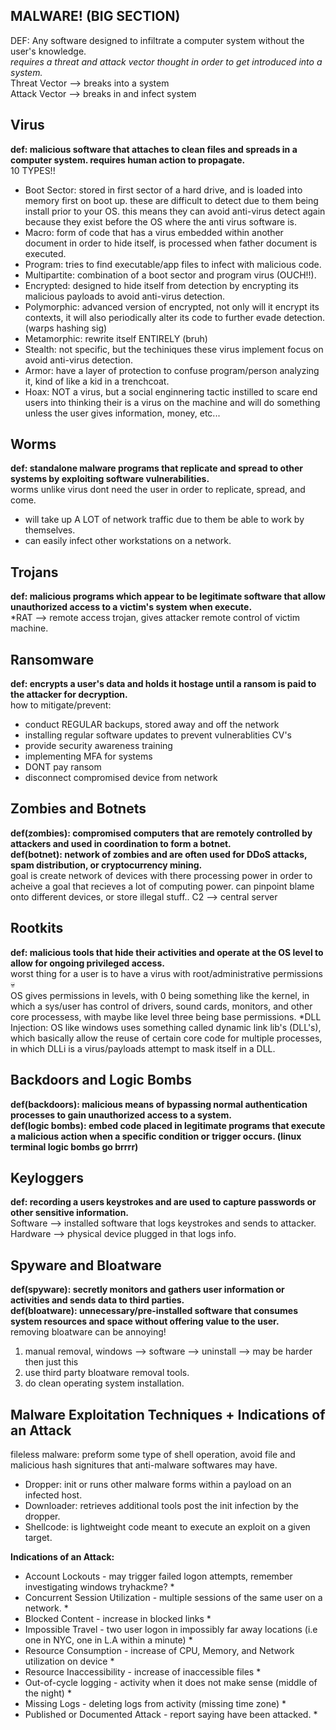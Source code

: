 ## MALWARE! (BIG SECTION) ##
DEF: Any software designed to infiltrate a computer system without the user's knowledge. <br>
*requires a threat and attack vector thought in order to get introduced into a system.*<br>
Threat Vector --> breaks into a system       <br>
Attack Vector --> breaks in and infect system       <br>

## Virus ## 
__def: malicious software that attaches to clean files and spreads in a computer system. requires human action to propagate.__<br>
       10 TYPES!!
- Boot Sector: stored in first sector of a hard drive, and is loaded into memory first on boot up. these are difficult to detect due to them being install prior to your OS. this means they can avoid anti-virus detect again because they exist before the OS where the anti virus software is.
- Macro: form of code that has a virus embedded within another document in order to hide itself, is processed when father document is executed.
- Program: tries to find executable/app files to infect with malicious code.
- Multipartite: combination of a boot sector and program virus (OUCH!!).
- Encrypted: designed to hide itself from detection by encrypting its malicious payloads to avoid anti-virus detection.
- Polymorphic: advanced version of encrypted, not only will it encrypt its contexts, it will also periodically alter its code to further evade detection. (warps hashing sig)
- Metamorphic: rewrite itself ENTIRELY (bruh)
- Stealth: not specific, but the techiniques these virus implement focus on avoid anti-virus detection.
- Armor: have a layer of protection to confuse program/person analyzing it, kind of like a kid in a trenchcoat.
- Hoax: NOT a virus, but a social enginnering tactic instilled to scare end users into thinking their is a virus on the machine and will do something unless the user gives information, money, etc...
## Worms ##
__def: standalone malware programs that replicate and spread to other systems by exploiting software vulnerabilities.__<br>
worms unlike virus dont need the user in order to replicate, spread, and come.
- will take up A LOT of network traffic due to them be able to work by themselves.
- can easily infect other workstations on a network.

## Trojans ## 
__def: malicious programs which appear to be legitimate software that allow unauthorized access to a victim's system when execute.__<br>
*RAT --> remote access trojan, gives attacker remote control of victim machine.

## Ransomware ##
__def: encrypts a user's data and holds it hostage until a ransom is paid to the attacker for decryption.__<br>
how to mitigate/prevent:
- conduct REGULAR backups, stored away and off the network
- installing regular software updates to prevent vulnerablities CV's
- provide security awareness training
- implementing MFA for systems
- DONT pay ransom
- disconnect compromised device from network
## Zombies and Botnets ##
__def(zombies): compromised computers that are remotely controlled by attackers and used in coordination to form a botnet.__<br>
__def(botnet): network of zombies and are often used for DDoS attacks, spam distribution, or cryptocurrency mining.__<br>
goal is create network of devices with there processing power in order to acheive a goal that recieves a lot of computing power. can pinpoint blame onto different devices, or store illegal stuff..
C2 --> central server
## Rootkits ##
__def: malicious tools that hide their activities and operate at the OS level to allow for ongoing privileged access.__<br>
worst thing for a user is to have a virus with root/administrative permissions 💀 <br>
OS gives permissions in levels, with 0 being something like the kernel, in which a sys/user has control of drivers, sound cards, monitors, and other core processess, with maybe like level three being base permissions.
*DLL Injection: OS like windows uses something called dynamic link lib's (DLL's), which basically allow the reuse of certain core code for multiple processes, in which DLLi is a virus/payloads attempt to mask itself in a DLL.
## Backdoors and Logic Bombs ##
__def(backdoors): malicious means of bypassing normal authentication processes to gain unauthorized access to a system.__<br>
__def(logic bombs): embed code placed in legitimate programs that execute a malicious action when a specific condition or trigger occurs. (linux terminal logic bombs go brrrr)__<br>

## Keyloggers ##
__def: recording a users keystrokes and are used to capture passwords or other sensitive information.__<br>
Software --> installed software that logs keystrokes and sends to attacker. <br>
Hardware --> physical device plugged in that logs info.<br>
## Spyware and Bloatware ##
__def(spyware): secretly monitors and gathers user information or activities and sends data to third parties.__<br>
__def(bloatware): unnecessary/pre-installed software that consumes system resources and space without offering value to the user.__<br>
removing bloatware can be annoying!<br>
1. manual removal, windows --> software --> uninstall --> may be harder then just this
2. use third party bloatware removal tools.
3. do clean operating system installation.

## Malware Exploitation Techniques + Indications of an Attack ##
fileless malware: preform some type of shell operation, avoid file and malicious hash signitures that anti-malware softwares may have.
- Dropper: init or runs other malware forms within a payload on an infected host.
- Downloader: retrieves additional tools post the init infection by the dropper.
- Shellcode: is lightweight code meant to execute an exploit on a given target.

__Indications of an Attack:__
* Account Lockouts - may trigger failed logon attempts, remember investigating windows tryhackme? *
* Concurrent Session Utilization - multiple sessions of the same user on a network. * 
* Blocked Content - increase in blocked links *
* Impossible Travel - two user logon in impossibly far away locations (i.e one in NYC, one in L.A within a minute) *
* Resource Consumption - increase of CPU, Memory, and Network utilization on device *
* Resource Inaccessibility - increase of inaccessible files *
* Out-of-cycle logging - activity when it does not make sense (middle of the night) *
* Missing Logs - deleting logs from activity (missing time zone) *
* Published or Documented Attack - report saying have been attacked. *